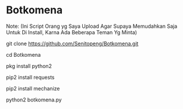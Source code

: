 # Botkomena


Note: (Ini Script Orang yg Saya Upload Agar Supaya Memudahkan Saja Untuk Di Install, Karna Ada Beberapa Teman Yg Minta)


git clone https://github.com/Senitopeng/Botkomena.git

cd Botkomena

pkg install python2

pip2 install requests

pip2 install mechanize

python2 botkomena.py
